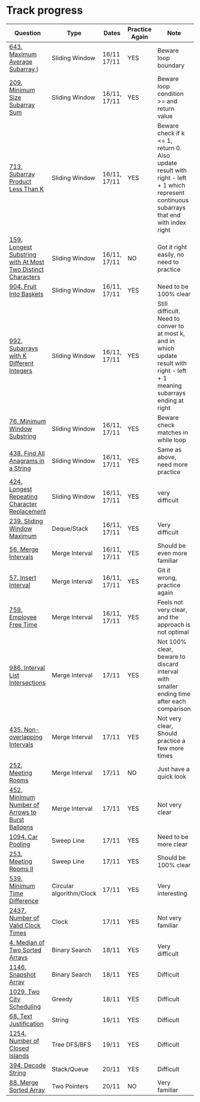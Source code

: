 # Track progress
|Question                 | Type         | Dates           | Practice Again | Note
| ---------------------- | ------------- |  ---------------- | -------------  | ------------- | 
|[643. Maximum Average Subarray I](https://leetcode.com/problems/maximum-average-subarray-i) | Sliding Window | 16/11 17/11 | YES | Beware loop boundary |  
|[209. Minimum Size Subarray Sum](https://leetcode.com/problems/minimum-size-subarray-sum) | Sliding Window |  16/11, 17/11 | YES | Beware loop condition >= and return value|
|[713. Subarray Product Less Than K](https://leetcode.com/problems/subarray-product-less-than-k)  | Sliding Window | 16/11, 17/11 | YES | Beware check if k <= 1, return 0. Also update result with right - left + 1 which represent continuous subarrays that end with index right |  
|[159. Longest Substring with At Most Two Distinct Characters](https://leetcode.com/problems/longest-substring-with-at-most-two-distinct-characters) | Sliding Window | 16/11, 17/11 | NO | Got it right easily, no need to practice
| [904. Fruit Into Baskets](https://leetcode.com/problems/fruit-into-baskets) | Sliding Window | 16/11, 17/11| YES | Need to be 100% clear
|[992. Subarrays with K Different Integers](https://leetcode.com/problems/subarrays-with-k-different-integers) | Sliding Window | 16/11, 17/11 | YES | Still difficult. Need to conver to at most k, and in which update result with right - left + 1 meaning subarrays ending at right | 
|[76. Minimum Window Substring](https://leetcode.com/problems/minimum-window-substring) | Sliding Window | 16/11, 17/11| YES | Beware check matches in while loop |
|[438. Find All Anagrams in a String](https://leetcode.com/problems/find-all-anagrams-in-a-string) | Sliding Window | 16/11, 17/11| YES | Same as above, need more practice 
|[424. Longest Repeating Character Replacement](https://leetcode.com/problems/longest-repeating-character-replacement) | Sliding Window | 16/11, 17/11 | YES | very difficult
|[239. Sliding Window Maximum](https://leetcode.com/problems/sliding-window-maximum) | Deque/Stack | 16/11, 17/11| YES | Very difficult
|[56. Merge Intervals](https://leetcode.com/problems/merge-intervals/) | Merge Interval | 16/11, 17/11| YES | Should be even more familiar
|[57. Insert Interval](https://leetcode.com/problems/insert-interval/) | Merge Interval  | 16/11, 17/11| YES | Git it wrong, practice again
|[759. Employee Free Time](https://leetcode.com/problems/employee-free-time) | Merge Interval | 16/11, 17/11| YES | Feels not very clear, and the approach is not optimal
|[986. Interval List Intersections](https://leetcode.com/problems/interval-list-intersections)  | Merge Interval | 17/11 | YES | Not 100% clear, beware to discard interval with smaller ending time after each comparison
|[435. Non-overlapping Intervals](https://leetcode.com/problems/non-overlapping-intervals) | Merge Interval | 17/11 | YES | Not very clear, Should practice a few more times |
|[252. Meeting Rooms](https://leetcode.com/problems/meeting-rooms) | Merge Interval | 17/11 | NO | Just have a quick look
|[452. Minimum Number of Arrows to Burst Balloons](https://leetcode.com/problems/minimum-number-of-arrows-to-burst-balloons)  | Merge Interval | 17/11 | YES | Not very clear
|[1094. Car Pooling](https://leetcode.com/problems/car-pooling) | Sweep Line | 17/11 | YES | Need to be more clear
|[253. Meeting Rooms II](https://leetcode.com/problems/meeting-rooms-ii)| Sweep Line | 17/11 | YES | Should be 100% clear
|[539. Minimum Time Difference](https://leetcode.com/problems/minimum-time-difference) | Circular algorithm/Clock | 17/11 | YES | Very interesting
|[2437. Number of Valid Clock Times](https://leetcode.com/problems/number-of-valid-clock-times/) | Clock | 17/11 | YES | Not very familiar
|[4. Median of Two Sorted Arrays](https://leetcode.com/problems/median-of-two-sorted-arrays)| Binary Search | 18/11 | YES | Very difficult
|[1146. Snapshot Array](https://leetcode.com/problems/snapshot-array) | Binary Search | 18/11 | YES | Difficult
|[1029. Two City Scheduling](https://leetcode.com/problems/two-city-scheduling)  | Greedy | 18/11 | YES | Difficult
|[68. Text Justification](https://leetcode.com/problems/text-justification) | String | 19/11 | YES | Difficult
|[1254. Number of Closed Islands](https://leetcode.com/problems/number-of-closed-islands) | Tree DFS/BFS | 19/11 | YES | Difficult
|[394. Decode String](https://leetcode.com/problems/decode-string) | Stack/Queue | 20/11 | YES | Difficult
|[88. Merge Sorted Array](https://leetcode.com/problems/merge-sorted-array) | Two Pointers | 20/11 | NO | Very familiar

